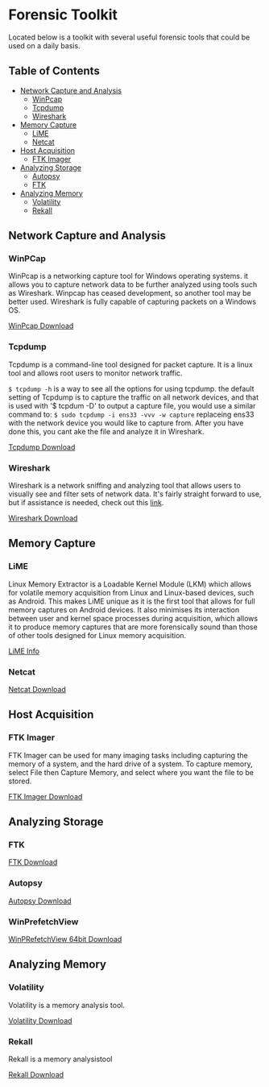 # Forensic Toolkit


Located below is a toolkit with several useful forensic tools that could be used on a daily basis. 


## Table of Contents


  * [Network Capture and Analysis](#NetworkCapture)
    * [WinPcap](#WinPcap)
    * [Tcpdump](#tcpdump)
    * [Wireshark](#Wireshark)
  * [Memory Capture](memCapture)
    * [LiME](#lime)
    * [Netcat](#netcat)
  * [Host Acquisition](#HostAcquisition)
    * [FTK Imager](#FTKI)
  * [Analyzing Storage](#storageAnalyzation)
    * [Autopsy](#Autopsy)
    * [FTK](#FTK)
  * [Analyzing Memory](#storageAnalyzation)
    * [Volatility](#Volatility)
    * [Rekall](#rekall)



 ## <a name="NetworkCapture"></a>Network Capture and Analysis
  
  
 ### <a name="WinPcap"></a>WinPCap
 
 
  WinPcap is a networking capture tool for Windows operating systems. it allows you to capture network data to be further analyzed using tools such as Wireshark. Winpcap has ceased development, so another tool may be better used. Wireshark is fully capable of capturing packets on a Windows OS.
  
  
  [WinPcap Download](https://www.winpcap.org/ "WinPcap Download")
  
  
  ### <a name="tcpdump"></a>Tcpdump
  
  
  
  Tcpdump is a command-line tool designed for packet capture. It is a linux tool and allows root users to monitor network traffic. 


`$ tcpdump -h` is a way to see all the options for using tcpdump. the default setting of Tcpdump is to capture the traffic on all network devices, and that is used with '$ tcpdum -D' to output a capture file, you would use a similar command to: `$ sudo tcpdump -i ens33 -vvv -w capture` replaceing ens33 with the network device you would like to capture from. After you have done this, you cant ake the file and analyze it in Wireshark.
  
  
  [Tcpdump Download](https://www.tcpdump.org/#latest-releases "Tcpdump Download")
  
  
  ### <a name="Wireshark"></a>Wireshark
  
  
  
  Wireshark is a network sniffing and analyzing tool that allows users to visually see and filter sets of network data. It's fairly straight forward to use, but if assistance is needed, check out this [link](https://www.howtogeek.com/104278/how-to-use-wireshark-to-capture-filter-and-inspect-packets/).
  
  
  [Wireshark Download](https://www.wireshark.org/ "Wireshark Download")
  
  
 ## <a name="memCapture"></a>Memory Capture
 
 
 ### <a name="lime"></a>LiME
 
 
 Linux Memory Extractor is a Loadable Kernel Module (LKM) which allows for volatile memory acquisition from Linux and Linux-based devices, such as Android. This makes LiME unique as it is the first tool that allows for full memory captures on Android devices. It also minimises its interaction between user and kernel space processes during acquisition, which allows it to produce memory captures that are more forensically sound than those of other tools designed for Linux memory acquisition.
 
 
 [LiME Info](https://github.com/504ensicsLabs/LiME "LiME Info")
 
 
  ### <a name="netcat"></a>Netcat
  
  
  
  [Netcat Download](http://netcat.sourceforge.net/download.php "Netcat Download")


## <a name="HostAcquisition"></a>Host Acquisition 


### <a name="FTKI"></a>FTK Imager


FTK Imager can be used for many imaging tasks including capturing the memory of a system, and the hard drive of a system. 
To capture memory, select File then Capture Memory, and select where you want the file to be stored. 


 [FTK Imager Download](https://accessdata.com/product-download/ftk-imager-version-4.2.0 "FTK Imager Download")


## <a name="storageAnalyzation"></a>Analyzing Storage 


### <a name="FTK"></a>FTK




 [FTK Download](https://accessdata.com/product-download "FTK Download")
 
 
 ### <a name="Autopsy"></a>Autopsy
 
 
 [Autopsy Download](https://www.sleuthkit.org/autopsy/ "Autopsy Download")
 
 
 ### <a name="winprefetch"></a>WinPrefetchView
 
 
 [WinPRefetchView 64bit Download](https://www.nirsoft.net/utils/winprefetchview-x64.zip "WinPrefetchViewDownload")
 
 
## <a name="memAnalyzation"></a>Analyzing Memory 


 ### <a name="volatility"></a>Volatility
 
 
 Volatility is a memory analysis tool. 
 
 
 [Volatility Download](https://www.volatilityfoundation.org/releases "Volatility Download")
 
 
  ### <a name="rekall"></a> Rekall


Rekall is a memory analysistool 


 [Rekall Download](http://www.rekall-forensic.com/releases "Rekall Download")
 

